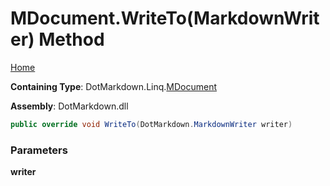 # MDocument\.WriteTo\(MarkdownWriter\) Method

[Home](../../../../README.md)

**Containing Type**: DotMarkdown\.Linq\.[MDocument](../README.md)

**Assembly**: DotMarkdown\.dll

```csharp
public override void WriteTo(DotMarkdown.MarkdownWriter writer)
```

### Parameters

**writer**